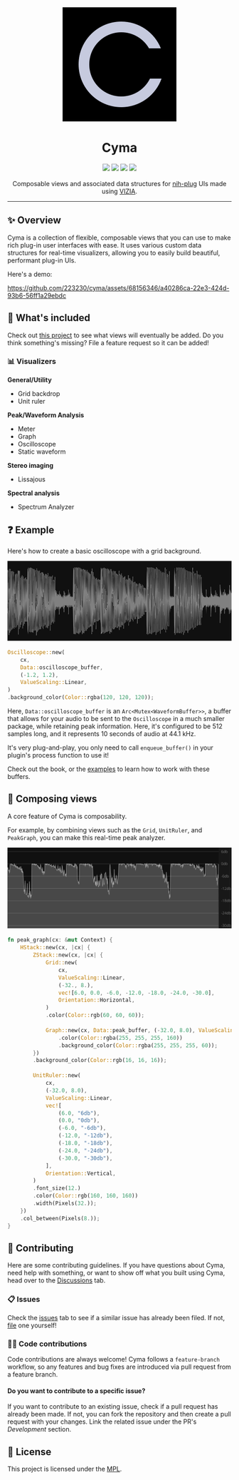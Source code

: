 <div align="center">
  <img src="doc/logo.svg">
  <h1>Cyma</h1>
</div>
<div align="center">
  <a href="https://github.com/223230/cyma/actions/workflows/test.yml"><img src="https://github.com/223230/cyma/actions/workflows/test.yml/badge.svg"></a>
  <a href="https://github.com/223230/cyma/actions/workflows/docs.yml"><img src="https://github.com/223230/cyma/actions/workflows/docs.yaml/badge.svg"></a>
  <a href="https://deps.rs/repo/github/223230/cyma"><img src="https://deps.rs/repo/github/223230/cyma/status.svg"></a>
  <a href="https://github.com/223230/cyma/milestone/1"><img src="https://img.shields.io/github/milestones/progress-percent/223230/cyma/1"></a>
</div>
<br/>
<div align="center">
  Composable views and associated data structures for <a href="https://github.com/robbert-vdh/nih-plug">nih-plug</a> UIs made using <a href="https://github.com/vizia/vizia">VIZIA</a>.
</div>

---

## ✨ Overview

Cyma is a collection of flexible, composable views that you can use to make rich
plug-in user interfaces with ease. It uses various custom data structures for
real-time visualizers, allowing you to easily build beautiful, performant
plug-in UIs.

Here's a demo:

https://github.com/223230/cyma/assets/68156346/a40286ca-22e3-424d-93b6-56ff1a29ebdc

## 🧰 What's included

Check out [this project](https://github.com/users/223230/projects/5/views/3) to see
what views will eventually be added. Do you think something's missing? File a
feature request so it can be added!

### 📊 Visualizers

**General/Utility**
  - Grid backdrop
  - Unit ruler

**Peak/Waveform Analysis**
  - Meter
  - Graph
  - Oscilloscope
  - Static waveform

**Stereo imaging**
  - Lissajous

**Spectral analysis**
  - Spectrum Analyzer

## ❓ Example

Here's how to create a basic oscilloscope with a grid background.

![Oscilloscope](doc/example.png)

```rust
Oscilloscope::new(
    cx,
    Data::oscilloscope_buffer,
    (-1.2, 1.2),
    ValueScaling::Linear,
)
.background_color(Color::rgba(120, 120, 120));
```

Here, `Data::oscilloscope_buffer` is an `Arc<Mutex<WaveformBuffer>>`, a buffer
that allows for your audio to be sent to the `Oscilloscope` in a much smaller
package, while retaining peak information. Here, it's configured to be 512
samples long, and it represents 10 seconds of audio at 44.1 kHz.

It's very plug-and-play, you only need to call `enqueue_buffer()` in your
plugin's process function to use it!

Check out the book, or the [examples](examples) to learn how to work with these
buffers.

## 🍔 Composing views

A core feature of Cyma is composability.

For example, by combining views such as the `Grid`, `UnitRuler`, and
`PeakGraph`, you can make this real-time peak analyzer.

![Peak visualizer](doc/composability_demo.png)

```rust
fn peak_graph(cx: &mut Context) {
    HStack::new(cx, |cx| {
        ZStack::new(cx, |cx| {
            Grid::new(
                cx,
                ValueScaling::Linear,
                (-32., 8.),
                vec![6.0, 0.0, -6.0, -12.0, -18.0, -24.0, -30.0],
                Orientation::Horizontal,
            )
            .color(Color::rgb(60, 60, 60));

            Graph::new(cx, Data::peak_buffer, (-32.0, 8.0), ValueScaling::Decibels)
                .color(Color::rgba(255, 255, 255, 160))
                .background_color(Color::rgba(255, 255, 255, 60));
        })
        .background_color(Color::rgb(16, 16, 16));

        UnitRuler::new(
            cx,
            (-32.0, 8.0),
            ValueScaling::Linear,
            vec![
                (6.0, "6db"),
                (0.0, "0db"),
                (-6.0, "-6db"),
                (-12.0, "-12db"),
                (-18.0, "-18db"),
                (-24.0, "-24db"),
                (-30.0, "-30db"),
            ],
            Orientation::Vertical,
        )
        .font_size(12.)
        .color(Color::rgb(160, 160, 160))
        .width(Pixels(32.));
    })
    .col_between(Pixels(8.));
}
```

## 🙋 Contributing

Here are some contributing guidelines. If you have questions about Cyma, need
help with something, or want to show off what you built using Cyma, head over to
the [Discussions](https://github.com/223230/cyma/discussions) tab.

### 📋 Issues

Check the [issues](https://github.com/223230/cyma/issues) tab to see if a
similar issue has already been filed. If not,
[file](https://github.com/223230/cyma/issues/new/choose) one yourself!

### 🧑‍💻 Code contributions

Code contributions are always welcome! Cyma follows a `feature-branch` workflow,
so any features and bug fixes are introduced via pull request from a feature
branch. 

#### Do you want to contribute to a specific issue?

If you want to contribute to an existing issue, check if a pull request has
already been made. If not, you can fork the repository and then create a pull
request with your changes. Link the related issue under the PR's *Development*
section.

## 📃 License

This project is licensed under the [MPL](LICENSE).
